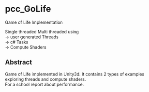 # pcc_GoLife
Game of Life Implementation

Single threaded
Multi threaded using\
  -> user generated Threads\
  -> c# Tasks\
  -> Compute Shaders


## Abstract
Game of Life implemented in Unity3d. It contains 2 types of examples exploring threads and compute shaders.\
For a school report about performance.

